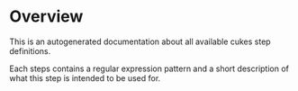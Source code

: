# Overview

This is an autogenerated documentation about all available cukes step definitions.

Each steps contains a regular expression pattern and a short description of what this step is intended to be used for.
